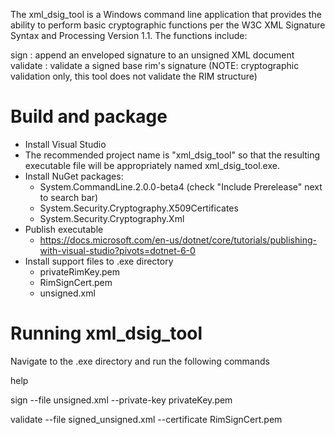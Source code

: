 The xml_dsig_tool is a Windows command line application that provides the ability to perform basic cryptographic functions per the W3C XML Signature Syntax and Processing Version 1.1. The functions include:

sign : append an enveloped signature to an unsigned XML document
validate : validate a signed base rim's signature (NOTE: cryptographic validation only, this tool does not validate the RIM structure)


# Build and package
 - Install Visual Studio
 - The recommended project name is "xml_dsig_tool" so that the resulting executable file will be appropriately named xml_dsig_tool.exe.
 - Install NuGet packages:
   - System.CommandLine.2.0.0-beta4 (check "Include Prerelease" next to search bar)
   - System.Security.Cryptography.X509Certificates
   - System.Security.Cryptography.Xml
 - Publish executable
   - https://docs.microsoft.com/en-us/dotnet/core/tutorials/publishing-with-visual-studio?pivots=dotnet-6-0
 - Install support files to .exe directory
   - privateRimKey.pem
   - RimSignCert.pem
   - unsigned.xml


# Running xml_dsig_tool
Navigate to the .exe directory and run the following commands

help

sign --file unsigned.xml --private-key privateKey.pem

validate --file signed_unsigned.xml --certificate RimSignCert.pem

